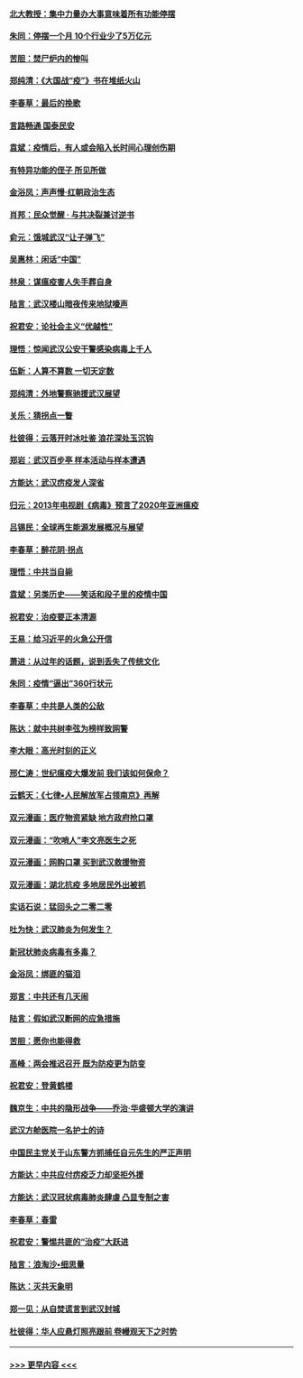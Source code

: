#### [北大教授：集中力量办大事意味着所有功能停摆](../pages/nsc993/n11904800.md?t=03011402) 
#### [朱同：停摆一个月 10个行业少了5万亿元](../pages/nsc993/n11904498.md?t=03011402) 
#### [苦胆：焚尸炉内的惨叫](../pages/nsc993/n11904479.md?t=03011402) 
#### [郑纯清：《大国战“疫”》书在堆纸火山](../pages/nsc993/n11904450.md?t=03011402) 
#### [李春草：最后的挽歌](../pages/nsc993/n11904441.md?t=03011402) 
#### [言路畅通 国泰民安](../pages/nsc993/n11904222.md?t=03011402) 
#### [袁斌：疫情后，有人或会陷入长时间心理创伤期](../pages/nsc993/n11901514.md?t=03011402) 
#### [有特异功能的侄子 所见所做](../pages/nsc993/n11901154.md?t=03011402) 
#### [金浴凤：声声慢‧红朝政治生态](../pages/nsc993/n11899553.md?t=03011402) 
#### [肖邦：民众觉醒 · 与共决裂兼讨逆书](../pages/nsc993/n11898435.md?t=03011402) 
#### [俞元：饿城武汉“让子弹飞”](../pages/nsc993/n11898344.md?t=03011402) 
#### [吴惠林：闲话“中国”](../pages/nsc993/n11898182.md?t=03011402) 
#### [林泉：谋瘟疫害人失手葬自身](../pages/nsc993/n11897892.md?t=03011402) 
#### [陆言：武汉楼山暗夜传来地狱嚎声](../pages/nsc993/n11897033.md?t=03011402) 
#### [祝君安：论社会主义“优越性”](../pages/nsc993/n11897005.md?t=03011402) 
#### [理悟：惊闻武汉公安干警感染病毒上千人](../pages/nsc993/n11896947.md?t=03011402) 
#### [伍新：人算不算数 一切天定数](../pages/nsc993/n11893372.md?t=03011402) 
#### [郑纯清：外地警察驰援武汉展望](../pages/nsc993/n11893115.md?t=03011402) 
#### [关乐：猜拐点一瞥](../pages/nsc993/n11893020.md?t=03011402) 
#### [杜彼得：云落开时冰吐鉴 浪花深处玉沉钩](../pages/nsc993/n11892107.md?t=03011402) 
#### [郑岩：武汉百步亭 样本活动与样本遭遇](../pages/nsc993/n11892310.md?t=03011402) 
#### [方能达：武汉疠疫发人深省](../pages/nsc993/n11891376.md?t=03011402) 
#### [归元：2013年电视剧《病毒》预言了2020年亚洲瘟疫](../pages/nsc993/n11891126.md?t=03011402) 
#### [吕锡民：全球再生能源发展概况与展望](../pages/nsc993/n11890613.md?t=03011402) 
#### [李春草：醉花阴·拐点](../pages/nsc993/n11890567.md?t=03011402) 
#### [理悟：中共当自毙](../pages/nsc993/n11890559.md?t=03011402) 
#### [袁斌：另类历史——笑话和段子里的疫情中国](../pages/nsc993/n11889243.md?t=03011402) 
#### [祝君安：治疫要正本清源](../pages/nsc993/n11889085.md?t=03011402) 
#### [王易：给习近平的火急公开信](../pages/nsc993/n11888225.md?t=03011402) 
#### [萧进：从过年的话题，说到丢失了传统文化](../pages/nsc993/n11887732.md?t=03011402) 
#### [朱同：疫情“逼出”360行状元](../pages/nsc993/n11887678.md?t=03011402) 
#### [李春草：中共是人类的公敌](../pages/nsc993/n11887656.md?t=03011402) 
#### [陈达：就中共树李弦为榜样致网警](../pages/nsc993/n11887625.md?t=03011402) 
#### [李大眼：高光时刻的正义](../pages/nsc993/n11887585.md?t=03011402) 
#### [邢仁涛：世纪瘟疫大爆发前 我们该如何保命？](../pages/nsc993/n11887535.md?t=03011402) 
#### [云鹤天：《七律▪人民解放军占领南京》再解](../pages/nsc993/n11887524.md?t=03011402) 
#### [双元漫画：医疗物资紧缺 地方政府抢口罩](../pages/nsc993/n11884744.md?t=03011402) 
#### [双元漫画：“吹哨人”李文亮医生之死](../pages/nsc993/n11884705.md?t=03011402) 
#### [双元漫画：网购口罩 买到武汉救援物资](../pages/nsc993/n11884670.md?t=03011402) 
#### [双元漫画：湖北抗疫 多地居民外出被抓](../pages/nsc993/n11884643.md?t=03011402) 
#### [实话石说：猛回头之二零二零](../pages/nsc993/n11883968.md?t=03011402) 
#### [吐为快：武汉肺炎为何发生？](../pages/nsc993/n11882180.md?t=03011402) 
#### [新冠状肺炎病毒有多毒？](../pages/nsc993/n11881790.md?t=03011402) 
#### [金浴凤：绑匪的猫泪](../pages/nsc993/n11880664.md?t=03011402) 
#### [郑言：中共还有几天闹](../pages/nsc993/n11880645.md?t=03011402) 
#### [陆言：假如武汉断网的应急措施](../pages/nsc993/n11880619.md?t=03011402) 
#### [苦胆：愿你也能得救](../pages/nsc993/n11880601.md?t=03011402) 
#### [高峰：两会推迟召开  既为防疫更为防变](../pages/nsc993/n11879977.md?t=03011402) 
#### [祝君安：登黄鹤楼](../pages/nsc993/n11880583.md?t=03011402) 
#### [魏京生：中共的隐形战争——乔治‧华盛顿大学的演讲](../pages/nsc993/n11879765.md?t=03011402) 
#### [武汉方舱医院一名护士的诗](../pages/nsc993/n11878480.md?t=03011402) 
#### [中国民主党关于山东警方抓捕任自元先生的严正声明](../pages/nsc993/n11877506.md?t=03011402) 
#### [方能达：中共应付疠疫乏力却坚拒外援](../pages/nsc993/n11877497.md?t=03011402) 
#### [方能达：武汉冠状病毒肺炎肆虐 凸显专制之害](../pages/nsc993/n11877475.md?t=03011402) 
#### [李春草：春雷](../pages/nsc993/n11876287.md?t=03011402) 
#### [祝君安：警惕共匪的“治疫”大跃进](../pages/nsc993/n11876084.md?t=03011402) 
#### [陆言：浪淘沙•细思量](../pages/nsc993/n11876071.md?t=03011402) 
#### [陈达：灭共天象明](../pages/nsc993/n11876063.md?t=03011402) 
#### [郑一见：从自焚谎言到武汉封城](../pages/nsc993/n11875621.md?t=03011402) 
#### [杜彼得：华人应悬灯照亮跟前 卷幔观天下之时势](../pages/nsc993/n11874822.md?t=03011402) 

----
#### [ >>> 更早内容 <<< ](../indexes/nsc993-earlier.md)
